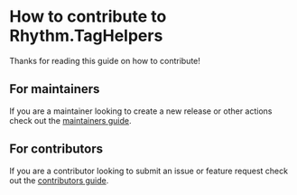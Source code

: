 # How to contribute to Rhythm.TagHelpers

Thanks for reading this guide on how to contribute!

## For maintainers

If you are a maintainer looking to create a new release or other actions check out the [maintainers guide](contributing-maintainers.md).

## For contributors

If you are a contributor looking to submit an issue or feature request check out the [contributors guide](contributing-contributors.md).
